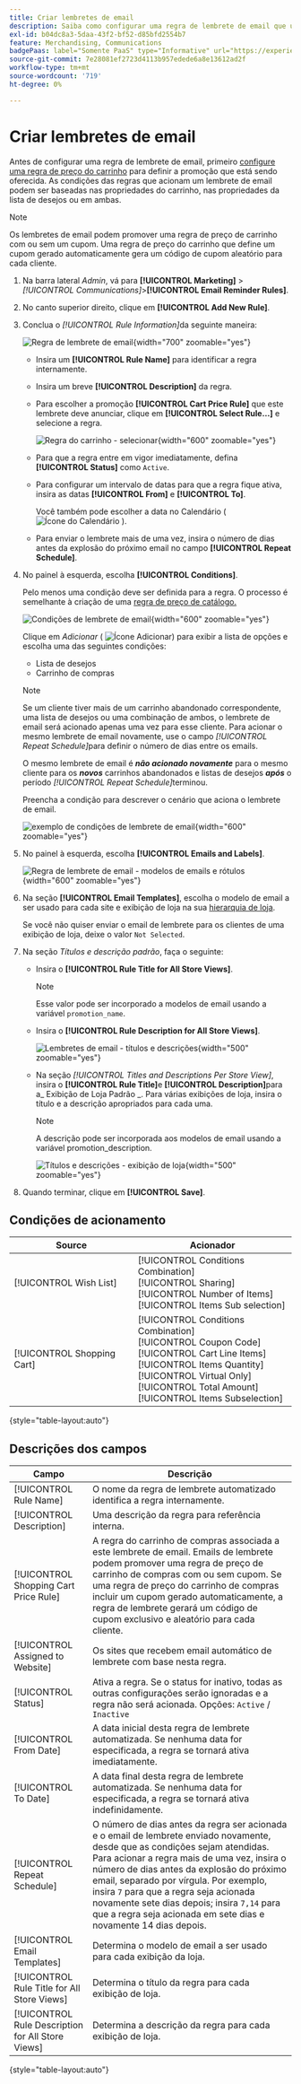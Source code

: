 ```yaml
---
title: Criar lembretes de email
description: Saiba como configurar uma regra de lembrete de email que use uma regra de preço de carrinho existente.
exl-id: b04dc8a3-5daa-43f2-bf52-d85bfd2554b7
feature: Merchandising, Communications
badgePaas: label="Somente PaaS" type="Informative" url="https://experienceleague.adobe.com/en/docs/commerce/user-guides/product-solutions" tooltip="Aplica-se somente a projetos do Adobe Commerce na nuvem (infraestrutura do PaaS gerenciada pela Adobe) e a projetos locais."
source-git-commit: 7e28081ef2723d4113b957edede6a8e13612ad2f
workflow-type: tm+mt
source-wordcount: '719'
ht-degree: 0%

---
```


# Criar lembretes de email

Antes de configurar uma regra de lembrete de email, primeiro [configure uma regra de preço do carrinho](price-rules-cart-create.md) para definir a promoção que está sendo oferecida. As condições das regras que acionam um lembrete de email podem ser baseadas nas propriedades do carrinho, nas propriedades da lista de desejos ou em ambas.

>[!NOTE]
>
>Os lembretes de email podem promover uma regra de preço de carrinho com ou sem um cupom. Uma regra de preço do carrinho que define um cupom gerado automaticamente gera um código de cupom aleatório para cada cliente.

1. Na barra lateral _Admin_, vá para **[!UICONTROL Marketing]** > _[!UICONTROL Communications]_>**[!UICONTROL Email Reminder Rules]**.

1. No canto superior direito, clique em **[!UICONTROL Add New Rule]**.

1. Conclua o _[!UICONTROL Rule Information]_&#x200B;da seguinte maneira:

   ![Regra de lembrete de email](./assets/email-reminder-new.png){width="700" zoomable="yes"}

   - Insira um **[!UICONTROL Rule Name]** para identificar a regra internamente.

   - Insira um breve **[!UICONTROL Description]** da regra.

   - Para escolher a promoção **[!UICONTROL Cart Price Rule]** que este lembrete deve anunciar, clique em **[!UICONTROL Select Rule…]** e selecione a regra.

     ![Regra do carrinho - selecionar](./assets/email-reminder-select-rule.png){width="600" zoomable="yes"}

   - Para que a regra entre em vigor imediatamente, defina **[!UICONTROL Status]** como `Active`.

   - Para configurar um intervalo de datas para que a regra fique ativa, insira as datas **[!UICONTROL From]** e **[!UICONTROL To]**.

     Você também pode escolher a data no Calendário ( ![Ícone do Calendário](../assets/icon-calendar.png) ).

   - Para enviar o lembrete mais de uma vez, insira o número de dias antes da explosão do próximo email no campo **[!UICONTROL Repeat Schedule]**.

1. No painel à esquerda, escolha **[!UICONTROL Conditions]**.

   Pelo menos uma condição deve ser definida para a regra. O processo é semelhante à criação de uma [regra de preço de catálogo.](price-rules-catalog.md)

   ![Condições de lembrete de email](./assets/email-reminder-conditions.png){width="600" zoomable="yes"}

   Clique em _Adicionar_ ( ![Ícone Adicionar](../assets/icon-add-green-circle.png)) para exibir a lista de opções e escolha uma das seguintes condições:

   - Lista de desejos
   - Carrinho de compras

   >[!NOTE]
   >
   >Se um cliente tiver mais de um carrinho abandonado correspondente, uma lista de desejos ou uma combinação de ambos, o lembrete de email será acionado apenas uma vez para esse cliente. Para acionar o mesmo lembrete de email novamente, use o campo _[!UICONTROL Repeat Schedule]_&#x200B;para definir o número de dias entre os emails. <br/>
   >
   >O mesmo lembrete de email é **_não acionado novamente_** para o mesmo cliente para os **_novos_** carrinhos abandonados e listas de desejos **_após_** o período _[!UICONTROL Repeat Schedule]_&#x200B;terminou.

   Preencha a condição para descrever o cenário que aciona o lembrete de email.

   ![exemplo de condições de lembrete de email](./assets/email-reminder-condition-example.png){width="600" zoomable="yes"}

1. No painel à esquerda, escolha **[!UICONTROL Emails and Labels]**.

   ![Regra de lembrete de email - modelos de emails e rótulos ](./assets/email-reminder-rule-emails-labels-email-templates.png){width="600" zoomable="yes"}

1. Na seção **[!UICONTROL Email Templates]**, escolha o modelo de email a ser usado para cada site e exibição de loja na sua [hierarquia de loja](../getting-started/websites-stores-views.md).

   Se você não quiser enviar o email de lembrete para os clientes de uma exibição de loja, deixe o valor `Not Selected`.

1. Na seção _Títulos e descrição padrão_, faça o seguinte:

   - Insira o **[!UICONTROL Rule Title for All Store Views]**.

     >[!NOTE]
     >
     >Esse valor pode ser incorporado a modelos de email usando a variável `promotion_name`.

   - Insira o **[!UICONTROL Rule Description for All Store Views]**.

     ![Lembretes de email - títulos e descrições](./assets/email-reminders-emails-and-labels-default-titles-description.png){width="500" zoomable="yes"}

   - Na seção _[!UICONTROL Titles and Descriptions Per Store View]_, insira o **[!UICONTROL Rule Title]**&#x200B;e **[!UICONTROL Description]**&#x200B;para a_ Exibição de Loja Padrão _. Para várias exibições de loja, insira o título e a descrição apropriados para cada uma.

     >[!NOTE]
     >
     >A descrição pode ser incorporada aos modelos de email usando a variável promotion_description.

     ![Títulos e descrições - exibição de loja](./assets/email-reminder-rules-title-descriptions-per-store-view.png){width="500" zoomable="yes"}

1. Quando terminar, clique em **[!UICONTROL Save]**.

## Condições de acionamento

| Source | Acionador |
|--- |--- |
| [!UICONTROL Wish List] | [!UICONTROL Conditions Combination]<br/>[!UICONTROL Sharing]<br/>[!UICONTROL Number of Items]<br/>[!UICONTROL Items Sub selection] |
| [!UICONTROL Shopping Cart] | [!UICONTROL Conditions Combination]<br/>[!UICONTROL Coupon Code]<br/>[!UICONTROL Cart Line Items]<br/>[!UICONTROL Items Quantity]<br/>[!UICONTROL Virtual Only]<br/>[!UICONTROL Total Amount]<br/>[!UICONTROL Items Subselection] |

{style="table-layout:auto"}

## Descrições dos campos

| Campo | Descrição |
|--- |--- |
| [!UICONTROL Rule Name] | O nome da regra de lembrete automatizado identifica a regra internamente. |
| [!UICONTROL Description] | Uma descrição da regra para referência interna. |
| [!UICONTROL Shopping Cart Price Rule] | A regra do carrinho de compras associada a este lembrete de email. Emails de lembrete podem promover uma regra de preço de carrinho de compras com ou sem cupom. Se uma regra de preço do carrinho de compras incluir um cupom gerado automaticamente, a regra de lembrete gerará um código de cupom exclusivo e aleatório para cada cliente. |
| [!UICONTROL Assigned to Website] | Os sites que recebem email automático de lembrete com base nesta regra. |
| [!UICONTROL Status] | Ativa a regra. Se o status for inativo, todas as outras configurações serão ignoradas e a regra não será acionada. Opções: `Active` / `Inactive` |
| [!UICONTROL From Date] | A data inicial desta regra de lembrete automatizada. Se nenhuma data for especificada, a regra se tornará ativa imediatamente. |
| [!UICONTROL To Date] | A data final desta regra de lembrete automatizada. Se nenhuma data for especificada, a regra se tornará ativa indefinidamente. |
| [!UICONTROL Repeat Schedule] | O número de dias antes da regra ser acionada e o email de lembrete enviado novamente, desde que as condições sejam atendidas. Para acionar a regra mais de uma vez, insira o número de dias antes da explosão do próximo email, separado por vírgula. Por exemplo, insira `7` para que a regra seja acionada novamente sete dias depois; insira `7,14` para que a regra seja acionada em sete dias e novamente 14 dias depois. |
| [!UICONTROL Email Templates] | Determina o modelo de email a ser usado para cada exibição da loja. |
| [!UICONTROL Rule Title for All Store Views] | Determina o título da regra para cada exibição de loja. |
| [!UICONTROL Rule Description for All Store Views] | Determina a descrição da regra para cada exibição de loja. |

{style="table-layout:auto"}
